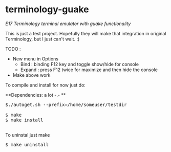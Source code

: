 terminology-guake
=================

*E17 Terminology terminal emulator with guake functionality*

This is just a test project. Hopefully they will make that integration in original Terminology, but I just can't wait. :)

TODO :

 - New menu in Options
 	- Bind : binding F12 key and toggle show/hide for console
	- Expand : press F12 twice for maximize and then hide the console
 - Make above work

To compile and install for now just do:

**Dependencies: a lot -.- **

<pre>
$./autoget.sh --prefix=/home/someuser/testdir

$ make
$ make install 

</pre>

To uninstal just make 
<pre>
$ make uninstall
</pre>

